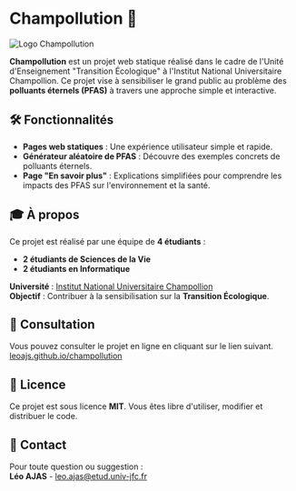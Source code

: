 
# Champollution 🌱

![Logo Champollution](https://i.imgur.com/7eya2Ec.png)

**Champollution** est un projet web statique réalisé dans le cadre de l'Unité d'Enseignement "Transition Écologique" à l'Institut National Universitaire Champollion. Ce projet vise à sensibiliser le grand public au problème des **polluants éternels (PFAS)** à travers une approche simple et interactive.

## 🛠️ Fonctionnalités

- **Pages web statiques** : Une expérience utilisateur simple et rapide.
- **Générateur aléatoire de PFAS** : Découvre des exemples concrets de polluants éternels.
- **Page "En savoir plus"** : Explications simplifiées pour comprendre les impacts des PFAS sur l'environnement et la santé.

## 🎓 À propos

Ce projet est réalisé par une équipe de **4 étudiants** :
- **2 étudiants de Sciences de la Vie**
- **2 étudiants en Informatique**

**Université** : [Institut National Universitaire Champollion](https://www.univ-jfc.fr/)  
**Objectif** : Contribuer à la sensibilisation sur la **Transition Écologique**.

## 🚀 Consultation

Vous pouvez consulter le projet en ligne en cliquant sur le lien suivant.
[leoajs.github.io/champollution](https://leoajs.github.io/champollution) 

## 📄 Licence

Ce projet est sous licence **MIT**. Vous êtes libre d'utiliser, modifier et distribuer le code.

## 📢 Contact

Pour toute question ou suggestion :  
**Léo AJAS** - [leo.ajas@etud.univ-jfc.fr](mailto:leo.ajas@etud.univ-jfc.fr)
